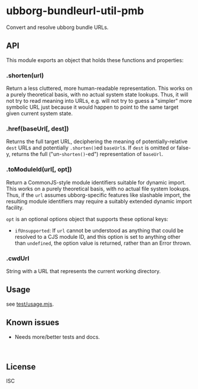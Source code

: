 ﻿
<!--#echo json="package.json" key="name" underline="=" -->
ubborg-bundleurl-util-pmb
=========================
<!--/#echo -->

<!--#echo json="package.json" key="description" -->
Convert and resolve ubborg bundle URLs.
<!--/#echo -->



API
---

This module exports an object that holds these functions and properties:


### .shorten(url)

Return a less cluttered, more human-readable representation.
This works on a purely theoretical basis, with no actual system state lookups.
Thus, it will not try to read meaning into URLs, e.g. will not try to guess
a "simpler" more symbolic URL just because it would happen to point to the
same target given current system state.


### .href(baseUrl[, dest])

Returns the full target URL, deciphering the meaning of
potentially-relative `dest` URLs and potentially `.shorten()`ed `baseUrl`s.
If `dest` is omitted or false-y, returns the full ("un-`shorten()`-ed")
representation of `baseUrl`.


### .toModuleId(url[, opt])

Return a CommonJS-style module identifiers suitable for dynamic import.
This works on a purely theoretical basis, with no actual file system lookups.
Thus, if the `url` assumes ubborg-specific features like slashable import,
the resulting module identifiers may require a suitably extended dynamic
import facility.

`opt` is an optional options object that supports these optional keys:

* `ifUnsupported`: If `url` cannot be understood as anything that could be
  resolved to a CJS module ID, and this option is set to anything other than
  `undefined`, the option value is returned, rather than an Error thrown.



### .cwdUrl

String with a URL that represents the current working directory.







Usage
-----

see [test/usage.mjs](test/usage.mjs).


<!--#toc stop="scan" -->



Known issues
------------

* Needs more/better tests and docs.




&nbsp;


License
-------
<!--#echo json="package.json" key=".license" -->
ISC
<!--/#echo -->
